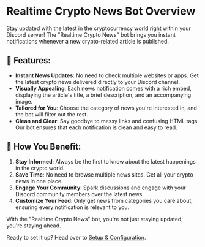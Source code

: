 # Realtime Crypto News Bot Overview

Stay updated with the latest in the cryptocurrency world right within your Discord server! The "Realtime Crypto News" bot brings you instant notifications whenever a new crypto-related article is published.

## 🌟 Features:

- **Instant News Updates**: No need to check multiple websites or apps. Get the latest crypto news delivered directly to your Discord channel.
- **Visually Appealing**: Each news notification comes with a rich embed, displaying the article's title, a brief description, and an accompanying image.
- **Tailored for You**: Choose the category of news you're interested in, and the bot will filter out the rest.
- **Clean and Clear**: Say goodbye to messy links and confusing HTML tags. Our bot ensures that each notification is clean and easy to read.

## 🚀 How You Benefit:

1. **Stay Informed**: Always be the first to know about the latest happenings in the crypto world.
2. **Save Time**: No need to browse multiple news sites. Get all your crypto news in one place.
3. **Engage Your Community**: Spark discussions and engage with your Discord community members over the latest news.
4. **Customize Your Feed**: Only get news from categories you care about, ensuring every notification is relevant to you.

With the "Realtime Crypto News" bot, you're not just staying updated; you're staying ahead.

Ready to set it up? Head over to [Setup & Configuration](./crypto-news-bot/setup.md).
